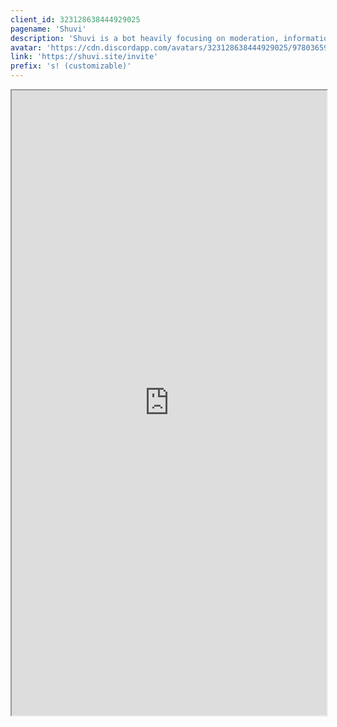 ```yaml
---
client_id: 323128638444929025
pagename: 'Shuvi'
description: 'Shuvi is a bot heavily focusing on moderation, information and utility. Offering a Starboard, Mod-Logs, Intensive Server logs and much more.'
avatar: 'https://cdn.discordapp.com/avatars/323128638444929025/9780365973b4b98762ad752e2df09735.png'
link: 'https://shuvi.site/invite'
prefix: 's! (customizable)'
---
```

<style>
iframe {
      height: 1000px;
      width: 100%
      }
</style>
<body>
  <iframe src="https://shuvi.site"></iframe>
</body>
